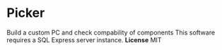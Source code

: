 # Picker
Build a custom PC and check compability of components
This software requires a SQL Express server instance.
**License**
MIT
